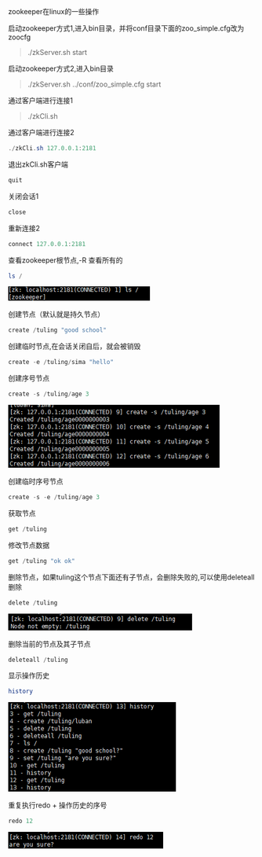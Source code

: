 zookeeper在linux的一些操作

启动zookeeper方式1,进入bin目录，并将conf目录下面的zoo_simple.cfg改为zoocfg
> ./zkServer.sh start

启动zookeeper方式2,进入bin目录
> ./zkServer.sh ../conf/zoo_simple.cfg start

通过客户端进行连接1
> ./zkCli.sh

通过客户端进行连接2
```powershell
./zkCli.sh 127.0.0.1:2181
```

退出zkCli.sh客户端
```powershell
quit
```

关闭会话1
```powershell
close
```

重新连接2
```powershell
connect 127.0.0.1:2181
```

查看zookeeper根节点,-R 查看所有的
```powershell
ls /
```
![image](../../images/Snipaste_2022-03-14_00-37-44.png)

创建节点（默认就是持久节点）
```powershell
create /tuling "good school"
```

创建临时节点,在会话关闭自后，就会被销毁
```powershell
create -e /tuling/sima "hello"
```

创建序号节点
```powershell
create -s /tuling/age 3
```
![image](../../images/Snipaste_2022-03-14_01-38-53.png)

创建临时序号节点
```powershell
create -s -e /tuling/age 3
```

获取节点
```powershell
get /tuling 
```

修改节点数据
```powershell
get /tuling "ok ok"
```

删除节点，如果tuling这个节点下面还有子节点，会删除失败的,可以使用deleteall删除
```powershell
delete /tuling
```
![image](../../images/Snipaste_2022-03-14_00-46-17.png)

删除当前的节点及其子节点
```powershell
deleteall /tuling
```

显示操作历史
```powershell
history
```
![image](../../images/Snipaste_2022-03-14_01-05-09.png)

重复执行redo + 操作历史的序号
```powershell
redo 12
```
![image](../../images/Snipaste_2022-03-14_01-06-26.png)

